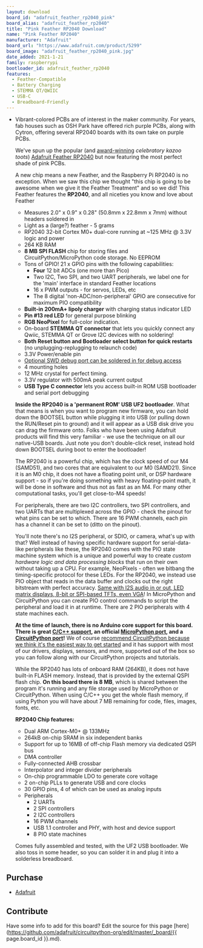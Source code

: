 ```yaml
---
layout: download
board_id: "adafruit_feather_rp2040_pink"
board_alias: "adafruit_feather_rp2040" 
title: "Pink Feather RP2040 Download"
name: "Pink Feather RP2040"
manufacturer: "Adafruit"
board_url: "https://www.adafruit.com/product/5299"
board_image: "adafruit_feather_rp2040_pink.jpg"
date_added: 2021-1-21
family: raspberrypi
bootloader_id: adafruit_feather_rp2040
features:
  - Feather-Compatible
  - Battery Charging
  - STEMMA QT/QWIIC
  - USB-C
  - Breadboard-Friendly
---
```


- Vibrant-colored PCBs are of interest in the maker community. For years, fab houses such as OSH Park have offered rich purple PCBs, along with Cytron, offering several RP2040 boards with its own take on purple PCBs.

  We've spun up the popular (and [award-winning](https://www.tomshardware.com/reviews/adafruit-feather-rp2040) *celebratory kazoo toots*) [Adafruit Feather RP2040](http://www.adafruit.com/product/4884) but now featuring the most perfect shade of pink PCBs.

  A new chip means a new Feather, and the Raspberry Pi RP2040 is no exception. When we saw this chip we thought "this chip is going to be awesome when we give it the Feather Treatment" and so we did! This Feather features the **RP2040**, and all niceties you know and love about Feather

  - Measures 2.0" x 0.9" x 0.28" (50.8mm x 22.8mm x 7mm) without headers soldered in
  - Light as a (large?) feather - 5 grams
  - RP2040 32-bit Cortex M0+ dual-core running at ~125 MHz @ 3.3V logic and power
  - 264 KB RAM
  - **8 MB SPI FLASH** chip for storing files and CircuitPython/MicroPython code storage. No EEPROM
  - Tons of GPIO! 21 x GPIO pins with the following capabilities:
    - **Four** 12 bit ADCs (one more than Pico)
    - Two I2C, Two SPI, and two UART peripherals, we label one for the 'main' interface in standard Feather locations
    - 16 x PWM outputs - for servos, LEDs, etc
    - The 8 digital 'non-ADC/non-peripheral' GPIO are consecutive for maximum PIO compatibility
  - **Built-in 200mA+ lipoly charger** with charging status indicator LED
  - **Pin #13 red LED** for general purpose blinking
  - **RGB NeoPixel** for full-color indication.
  - On-board **STEMMA QT connector** that lets you quickly connect any Qwiic, STEMMA QT or Grove I2C devices with no soldering!
  - **Both Reset button and Bootloader select button for quick restarts** (no unplugging-replugging to relaunch code)
  - 3.3V Power/enable pin
  - [Optional SWD debug port can be soldered in for debug access](https://www.adafruit.com/product/752)
  - 4 mounting holes
  - 12 MHz crystal for perfect timing.
  - 3.3V regulator with 500mA peak current output
  - **USB Type C connector** lets you access built-in ROM USB bootloader and serial port debugging

  **Inside the RP2040 is a 'permanent ROM' USB UF2 bootloader**. What that means is when you want to program new firmware, you can hold down the BOOTSEL button while plugging it into USB (or pulling down the RUN/Reset pin to ground) and it will appear as a USB disk drive you can drag the firmware onto. Folks who have been using Adafruit products will find this very familiar - we use the technique on all our native-USB boards. Just note you don't double-click reset, instead hold down BOOTSEL during boot to enter the bootloader!

  The RP2040 is a powerful chip, which has the clock speed of our M4 (SAMD51), and two cores that are equivalent to our M0 (SAMD21). Since it is an M0 chip, it does not have a floating point unit, or DSP hardware support - so if you're doing something with heavy floating-point math, it will be done in software and thus not as fast as an M4. For many other computational tasks, you'll get close-to-M4 speeds!

  For peripherals, there are two I2C controllers, two SPI controllers, and two UARTs that are multiplexed across the GPIO - check the pinout for what pins can be set to which. There are 16 PWM channels, each pin has a channel it can be set to (ditto on the pinout).

  You'll note there's no I2S peripheral, or SDIO, or camera, what's up with that? Well instead of having specific hardware support for serial-data-like peripherals like these, the RP2040 comes with the PIO state machine system which is a unique and powerful way to create *custom hardware logic and data processing blocks* that run on their own without taking up a CPU. For example, NeoPixels - often we bitbang the timing-specific protocol for these LEDs. For the RP2040, we instead use PIO object that reads in the data buffer and clocks out the right bitstream with perfect accuracy. [Same with I2S audio in or out, LED matrix displays, 8-bit or SPI-based TFTs, even VGA](https://github.com/raspberrypi/pico-examples/tree/master/pio)! In MicroPython and CircuitPython you can create PIO control commands to script the peripheral and load it in at runtime. There are 2 PIO peripherals with 4 state machines each.

  **At the time of launch, there is no Arduino core support for this board. There is great [C/C++ support](https://github.com/raspberrypi/pico-sdk), an official [MicroPython port](https://github.com/micropython/micropython), and a [CircuitPython port](https://circuitpython.org/downloads)!** We of course [recommend CircuitPython because we think it's the easiest way to get started](https://learn.adafruit.com/welcome-to-circuitpython) and it has support with most of our drivers, displays, sensors, and more, supported out of the box so you can follow along with our CircuitPython projects and tutorials.

  While the RP2040 has lots of onboard RAM (264KB), it does not have built-in FLASH memory. Instead, that is provided by the external QSPI flash chip. **On this board there is 8 MB**, which is shared between the program it's running and any file storage used by MicroPython or CircuitPython. When using C/C++ you get the whole flash memory, if using Python you will have about 7 MB remaining for code, files, images, fonts, etc.

  **RP2040 Chip features:**

  - Dual ARM Cortex-M0+ @ 133MHz
  - 264kB on-chip SRAM in six independent banks
  - Support for up to 16MB of off-chip Flash memory via dedicated QSPI bus
  - DMA controller
  - Fully-connected AHB crossbar
  - Interpolator and integer divider peripherals
  - On-chip programmable LDO to generate core voltage
  - 2 on-chip PLLs to generate USB and core clocks
  - 30 GPIO pins, 4 of which can be used as analog inputs
  - Peripherals
    - 2 UARTs
    - 2 SPI controllers
    - 2 I2C controllers
    - 16 PWM channels
    - USB 1.1 controller and PHY, with host and device support
    - 8 PIO state machines

  Comes fully assembled and tested, with the UF2 USB bootloader. We also toss in some header, so you can solder it in and plug it into a solderless breadboard. 

## Purchase

* [Adafruit](https://www.adafruit.com/product/5299)

## Contribute

Have some info to add for this board? Edit the source for this page [here](https://github.com/adafruit/circuitpython-org/edit/master/_board/{{ page.board_id }}.md).
